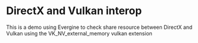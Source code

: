 # DirectX and Vulkan interop
This is a demo using Evergine to check share resource between DirectX and Vulkan using the VK_NV_external_memory vulkan extension
